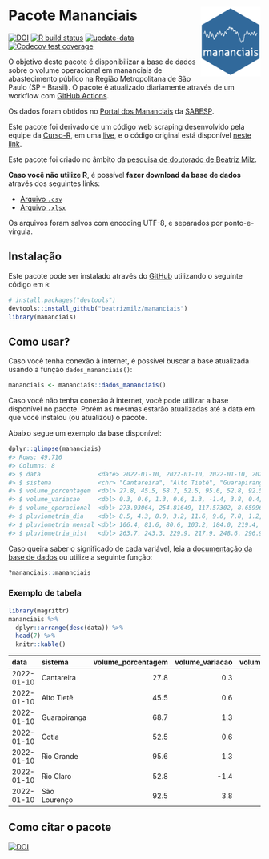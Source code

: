
<!-- README.md is generated from README.Rmd. Please edit that file -->

# Pacote Mananciais <img src="man/figures/hexlogo.png" align="right" width = "120px"/>

<!-- badges: start -->

[![DOI](https://zenodo.org/badge/DOI/10.5281/zenodo.4733056.svg)](https://doi.org/10.5281/zenodo.4733056)
[![R build
status](https://github.com/beatrizmilz/mananciais/workflows/R-CMD-check/badge.svg)](https://github.com/beatrizmilz/mananciais/actions)
[![update-data](https://github.com/beatrizmilz/mananciais/actions/workflows/2-update_data.yaml/badge.svg)](https://github.com/beatrizmilz/mananciais/actions/workflows/2-update_data.yaml)
[![Codecov test
coverage](https://codecov.io/gh/beatrizmilz/mananciais/branch/master/graph/badge.svg)](https://codecov.io/gh/beatrizmilz/mananciais?branch=master)
<!-- badges: end -->

O objetivo deste pacote é disponibilizar a base de dados sobre o volume
operacional em mananciais de abastecimento público na Região
Metropolitana de São Paulo (SP - Brasil). O pacote é atualizado
diariamente através de um workflow com [GitHub
Actions](https://github.com/beatrizmilz/mananciais/actions).

Os dados foram obtidos no [Portal dos
Mananciais](http://mananciais.sabesp.com.br/Situacao) da
[SABESP](http://site.sabesp.com.br/site/Default.aspx).

Este pacote foi derivado de um código web scraping desenvolvido pela
equipe da [Curso-R](https://www.curso-r.com/), em uma
[live](https://youtu.be/jvZIxrMmOcQ), e o código original está
disponível [neste
link](https://github.com/curso-r/lives/blob/master/drafts/20200730_scraper_sabesp.R).

Este pacote foi criado no âmbito da [pesquisa de doutorado de Beatriz
Milz](https://beatrizmilz.github.io/tese/).

**Caso você não utilize R**, é possível **fazer download da base de
dados** através dos seguintes links:

  - [Arquivo
    `.csv`](https://github.com/beatrizmilz/mananciais/raw/master/inst/extdata/mananciais.csv)
  - [Arquivo
    `.xlsx`](https://github.com/beatrizmilz/mananciais/blob/master/inst/extdata/mananciais.xlsx?raw=true)

Os arquivos foram salvos com encoding UTF-8, e separados por
ponto-e-vírgula.

## Instalação

Este pacote pode ser instalado através do [GitHub](https://github.com/)
utilizando o seguinte código em `R`:

``` r
# install.packages("devtools")
devtools::install_github("beatrizmilz/mananciais")
library(mananciais)
```

## Como usar?

Caso você tenha conexão à internet, é possível buscar a base atualizada
usando a função `dados_mananciais()`:

``` r
mananciais <- mananciais::dados_mananciais() 
```

Caso você não tenha conexão à internet, você pode utilizar a base
disponível no pacote. Porém as mesmas estarão atualizadas até a data em
que você instalou (ou atualizou) o pacote.

Abaixo segue um exemplo da base disponível:

``` r
dplyr::glimpse(mananciais)
#> Rows: 49,716
#> Columns: 8
#> $ data                <date> 2022-01-10, 2022-01-10, 2022-01-10, 2022-01-10, 2…
#> $ sistema             <chr> "Cantareira", "Alto Tietê", "Guarapiranga", "Cotia…
#> $ volume_porcentagem  <dbl> 27.8, 45.5, 68.7, 52.5, 95.6, 52.8, 92.5, 27.5, 44…
#> $ volume_variacao     <dbl> 0.3, 0.6, 1.3, 0.6, 1.3, -1.4, 3.8, 0.4, 0.9, 0.8,…
#> $ volume_operacional  <dbl> 273.03064, 254.81649, 117.57302, 8.65996, 107.2887…
#> $ pluviometria_dia    <dbl> 8.5, 4.3, 8.0, 3.2, 11.6, 9.6, 7.8, 1.2, 1.3, 0.4,…
#> $ pluviometria_mensal <dbl> 106.4, 81.6, 80.6, 103.2, 184.0, 219.4, 123.4, 97.…
#> $ pluviometria_hist   <dbl> 263.7, 243.3, 229.9, 217.9, 248.6, 296.9, 273.1, 2…
```

Caso queira saber o significado de cada variável, leia a [documentação
da base de
dados](https://beatrizmilz.github.io/mananciais/reference/mananciais.html)
ou utilize a seguinte função:

``` r
?mananciais::mananciais
```

### Exemplo de tabela

``` r
library(magrittr)
mananciais %>% 
  dplyr::arrange(desc(data)) %>% 
  head(7) %>%
  knitr::kable()
```

| data       | sistema      | volume\_porcentagem | volume\_variacao | volume\_operacional | pluviometria\_dia | pluviometria\_mensal | pluviometria\_hist |
| :--------- | :----------- | ------------------: | ---------------: | ------------------: | ----------------: | -------------------: | -----------------: |
| 2022-01-10 | Cantareira   |                27.8 |              0.3 |           273.03064 |               8.5 |                106.4 |              263.7 |
| 2022-01-10 | Alto Tietê   |                45.5 |              0.6 |           254.81649 |               4.3 |                 81.6 |              243.3 |
| 2022-01-10 | Guarapiranga |                68.7 |              1.3 |           117.57302 |               8.0 |                 80.6 |              229.9 |
| 2022-01-10 | Cotia        |                52.5 |              0.6 |             8.65996 |               3.2 |                103.2 |              217.9 |
| 2022-01-10 | Rio Grande   |                95.6 |              1.3 |           107.28871 |              11.6 |                184.0 |              248.6 |
| 2022-01-10 | Rio Claro    |                52.8 |            \-1.4 |             7.21326 |               9.6 |                219.4 |              296.9 |
| 2022-01-10 | São Lourenço |                92.5 |              3.8 |            82.14781 |               7.8 |                123.4 |              273.1 |

## Como citar o pacote

[![DOI](https://zenodo.org/badge/DOI/10.5281/zenodo.4733056.svg)](https://doi.org/10.5281/zenodo.4733056)
